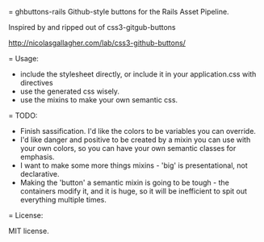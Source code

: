 = ghbuttons-rails
Github-style buttons for the Rails Asset Pipeline.

Inspired by and ripped out of css3-gitgub-buttons

http://nicolasgallagher.com/lab/css3-github-buttons/

= Usage:

 - include the stylesheet directly, or include it in your application.css with directives
 - use the generated css wisely.
 - use the mixins to make your own semantic css.

= TODO:
 - Finish sassification.  I'd like the colors to be variables you can override.
 - I'd like danger and positive to be created by a mixin you can use with your own
   colors, so you can have your own semantic classes for emphasis.
 - I want to make some more things mixins - 'big' is presentational, not declarative.
 - Making the 'button' a semantic mixin is going to be tough - the containers modify it,
   and it is huge, so it will be inefficient to spit out everything multiple times.

= License:

MIT license.